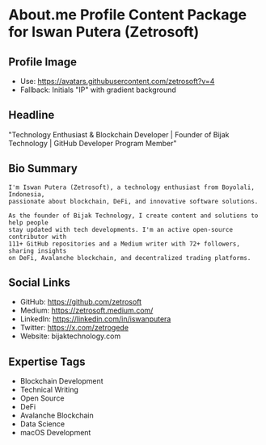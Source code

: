 # About.me Profile Content Package for Iswan Putera (Zetrosoft)

## Profile Image
- Use: https://avatars.githubusercontent.com/zetrosoft?v=4
- Fallback: Initials "IP" with gradient background

## Headline
"Technology Enthusiast & Blockchain Developer | Founder of Bijak Technology | GitHub Developer Program Member"

## Bio Summary
```
I'm Iswan Putera (Zetrosoft), a technology enthusiast from Boyolali, Indonesia, 
passionate about blockchain, DeFi, and innovative software solutions. 

As the founder of Bijak Technology, I create content and solutions to help people 
stay updated with tech developments. I'm an active open-source contributor with 
111+ GitHub repositories and a Medium writer with 72+ followers, sharing insights 
on DeFi, Avalanche blockchain, and decentralized trading platforms.
```

## Social Links
- GitHub: https://github.com/zetrosoft
- Medium: https://zetrosoft.medium.com/
- LinkedIn: https://linkedin.com/in/iswanputera
- Twitter: https://x.com/zetrogede
- Website: bijaktechnology.com

## Expertise Tags
- Blockchain Development
- Technical Writing
- Open Source
- DeFi
- Avalanche Blockchain
- Data Science
- macOS Development
